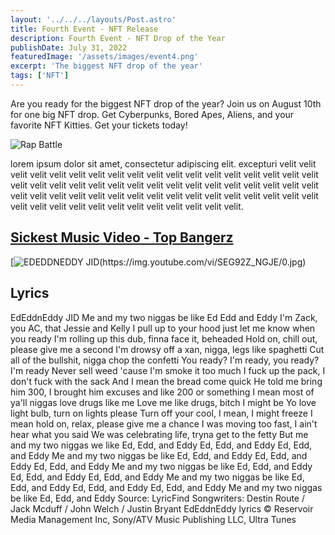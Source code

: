 ```yaml
---
layout: '../../../layouts/Post.astro'
title: Fourth Event - NFT Release
description: Fourth Event - NFT Drop of the Year
publishDate: July 31, 2022
featuredImage: '/assets/images/event4.png'
excerpt: 'The biggest NFT drop of the year'
tags: ['NFT']
---
```


Are you ready for the biggest NFT drop of the year? Join us on August 10th for one big NFT drop. Get Cyberpunks, Bored Apes, Aliens, and your favorite NFT Kitties. Get your tickets today!

![Rap Battle](/assets/images/rapbattle.gif)

lorem ipsum dolor sit amet, consectetur adipiscing elit. excepturi  velit velit velit velit velit velit velit velit velit velit velit velit velit velit velit velit velit velit velit velit velit velit velit velit velit velit velit velit velit velit velit velit velit velit velit velit velit velit velit velit velit           velit velit velit velit velit velit velit velit velit velit velit velit velit velit velit velit velit velit velit velit velit.

## [Sickest Music Video - Top Bangerz](https://www.youtube.com/watch?v=SEG92Z_NGJE)

[![EDEDDNEDDY JID(https://img.youtube.com/vi/SEG92Z_NGJE/0.jpg)](https://www.youtube.com/watch?v=SEG92Z_NGJE)

## Lyrics

EdEddnEddy
JID
Me and my two niggas be like Ed Edd and Eddy
I'm Zack, you AC, that Jessie and Kelly
I pull up to your hood just let me know when you ready
I'm rolling up this dub, finna face it, beheaded
Hold on, chill out, please give me a second
I'm drowsy off a xan, nigga, legs like spaghetti
Cut all of the bullshit, nigga chop the confetti
You ready? I'm ready, you ready? I'm ready
Never sell weed 'cause I'm smoke it too much
I fuck up the pack, I don't fuck with the sack
And I mean the bread come quick
He told me bring him 300, I brought him excuses and like 200 or something
I mean most of ya'll niggas love drugs like me
Love me like drugs, bitch I might be
Yo love light bulb, turn on lights please
Turn off your cool, I mean, I might freeze
I mean hold on, relax, please give me a chance
I was moving too fast, I ain't hear what you said
We was celebrating life, tryna get to the fetty
But me and my two niggas we like Ed, Edd, and Eddy
Ed, Edd, and Eddy
Ed, Edd, and Eddy
Me and my two niggas be like Ed, Edd, and Eddy
Ed, Edd, and Eddy
Ed, Edd, and Eddy
Me and my two niggas be like Ed, Edd, and Eddy
Ed, Edd, and Eddy
Ed, Edd, and Eddy
Me and my two niggas be like Ed, Edd, and Eddy
Ed, Edd, and Eddy
Ed, Edd, and Eddy
Me and my two niggas be like Ed, Edd, and Eddy
Source: LyricFind
Songwriters: Destin Route / Jack Mcduff / John Welch / Justin Bryant
EdEddnEddy lyrics © Reservoir Media Management Inc, Sony/ATV Music Publishing LLC, Ultra Tunes